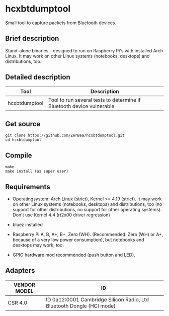 hcxbtdumptool
==============

Small tool to capture packets from Bluetooth devices.


Brief description
--------------

Stand-alone binaries - designed to run on Raspberry Pi's with installed Arch Linux.
It may work on other Linux systems (notebooks, desktops) and distributions, too.


Detailed description
--------------

| Tool           | Description                                                                                            |
| -------------- | ------------------------------------------------------------------------------------------------------ |
| hcxbtdumptool  | Tool to run several tests to determine if Bluetooth device vulnerable                                  |


Get source
--------------
```
git clone https://github.com/ZerBea/hcxbtdumptool.git
cd hcxbtdumptool
```


Compile
--------------
```
make
make install (as super user)
```


Requirements
--------------

* Operatingsystem: Arch Linux (strict), Kernel >= 4.19 (strict). It may work on other Linux systems (notebooks, desktops) and distributions, too (no support for other distributions, no support for other operating systems). Don't use Kernel 4.4 (rt2x00 driver regression)

* bluez installed

* Raspberry Pi A, B, A+, B+, Zero (WH). (Recommended: Zero (WH) or A+, because of a very low power consumption), but notebooks and desktops may work, too.

* GPIO hardware mod recommended (push button and LED).


Adapters
--------------

| VENDOR MODEL         | ID                                                                                            |
| -------------------- | --------------------------------------------------------------------------------------------- |
| CSR 4.0              | ID 0a12:0001 Cambridge Silicon Radio, Ltd Bluetooth Dongle (HCI mode)                         |
